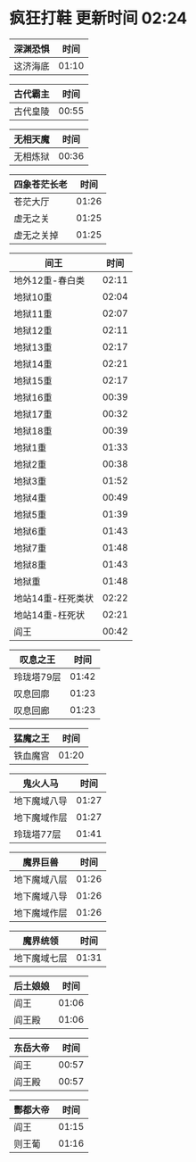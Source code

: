 # 疯狂打鞋 更新时间 02:24

| 深渊恐惧   | 时间    |
|--------|-------|
| 这济海底 | 01:10 |

| 古代霸主   | 时间    |
|--------|-------|
| 古代皇陵 | 00:55 |

| 无相天魔   | 时间    |
|--------|-------|
| 无相炼狱 | 00:36 |

| 四象苍茫长老   | 时间    |
|--------|-------|
| 苍茫大厅 | 01:26 |
| 虚无之关 | 01:25 |
| 虚无之关掉 | 01:25 |

| 间王   | 时间    |
|--------|-------|
| 地外12重-春白类 | 02:11 |
| 地狱10重 | 02:04 |
| 地狱11重 | 02:07 |
| 地狱12重 | 02:11 |
| 地狱13重 | 02:17 |
| 地狱14重 | 02:21 |
| 地狱15重 | 02:17 |
| 地狱16重 | 00:39 |
| 地狱17重 | 00:32 |
| 地狱18重 | 00:39 |
| 地狱1重 | 01:33 |
| 地狱2重 | 00:38 |
| 地狱3重 | 01:52 |
| 地狱4重 | 00:49 |
| 地狱5重 | 01:39 |
| 地狱6重 | 01:43 |
| 地狱7重 | 01:48 |
| 地狱8重 | 01:43 |
| 地狱重 | 01:48 |
| 地站14重-枉死类状 | 02:22 |
| 地站14重-枉死状 | 02:21 |
| 阎王 | 00:42 |

| 叹息之王   | 时间    |
|--------|-------|
| 玲珑塔79层 | 01:42 |
| 叹息回廓 | 01:23 |
| 叹息回廊 | 01:23 |

| 猛魔之王   | 时间    |
|--------|-------|
| 铁血魔宫 | 01:20 |

| 鬼火人马   | 时间    |
|--------|-------|
| 地下魔域八导 | 01:27 |
| 地下魔域作层 | 01:27 |
| 玲珑塔77层 | 01:41 |

| 魔界巨兽   | 时间    |
|--------|-------|
| 地下魔域八层 | 01:26 |
| 地下魔域八导 | 01:26 |
| 地下魔域作层 | 01:26 |

| 魔界统领   | 时间    |
|--------|-------|
| 地下魔域七层 | 01:31 |

| 后土娘娘   | 时间    |
|--------|-------|
| 阎王 | 01:06 |
| 阎王殿 | 01:06 |

| 东岳大帝   | 时间    |
|--------|-------|
| 阎王 | 00:57 |
| 阎王殿 | 00:57 |

| 酆都大帝   | 时间    |
|--------|-------|
| 阎王 | 01:15 |
| 则王葡 | 01:16 |